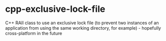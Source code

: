# cpp-exclusive-lock-file
C++ RAII class to use an exclusive lock file (to prevent two instances of an application from using the same working directory, for example) - hopefully cross-platform in the future
